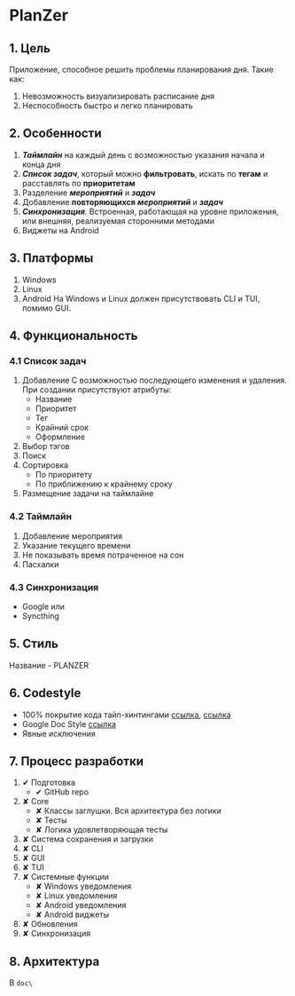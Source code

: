 # PlanZer

## 1. Цель
Приложение, способное решить проблемы планирования дня. Такие как:
1. Невозможность визуализировать расписание дня
2. Неспособность быстро и легко планировать


## 2. Особенности
1. ***Таймлайн*** на каждый день с возможностью указания начала и конца дня
2. ***Список задач***, который можно **фильтровать**, искать по **тегам** и расставлять по **приоритетам**
3. Разделение ***мероприятий*** и ***задач***
4. Добавление **повторяющихся** ***мероприятий*** и ***задач***
5. ***Синхронизация***. Встроенная, работающая на уровне приложения, или внешняя, реализуемая сторонними методами
6. Виджеты на Android 


## 3. Платформы 
1. Windows
2. Linux
3. Android
На Windows и Linux должен присутствовать CLI и TUI, помимо GUI. 


## 4. Функциональность

### 4.1 Список задач
1. Добавление
	С возможностью последующего изменения и удаления. При создании присутствуют атрибуты:
	- Название
	- Приоритет
	- Тег
	- Крайний срок
	- Оформление
2. Выбор тэгов
3. Поиск
4. Сортировка
	- По приоритету
	- По приближению к крайнему сроку
5. Размещение задачи на таймлайне

### 4.2 Таймлайн
1. Добавление мероприятия
2. Указание текущего времени
3. Не показывать время потраченное на сон
4. Пасхалки

### 4.3 Синхронизация
- Google
	или
- Syncthing


## 5. Стиль
Название - PLANZER


## 6. Codestyle
- 100% покрытие кода тайп-хинтингами [ссылка](https://youtu.be/dKxiHlZvULQ ), [ссылка](https://youtu.be/etkNsCRoKNY)
- Google Doc Style [ссылка](https://sphinxcontrib-napoleon.readthedocs.io/en/latest/example_google.html)
- Явные исключения


## 7. Процесс разработки
1. ✔ Подготовка
	- ✔ GitHub repo
2. ✘ Core
	- ✘ Классы заглушки. Вся архитектура без логики
	- ✘  Тесты
	- ✘  Логика удовлетворяющая тесты 
3. ✘ Система сохранения и загрузки
4. ✘ CLI
5. ✘ GUI
6. ✘ TUI
7. ✘ Системные функции
	- ✘ Windows уведомления
	- ✘ Linux уведомления
	- ✘ Android уведомления
	- ✘ Android виджеты
8. ✘ Обновления
9. ✘ Синхронизация


## 8. Архитектура
В `doc\`
